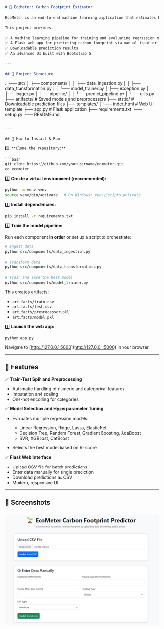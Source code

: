 ```markdown
# 🌱 EcoMeter: Carbon Footprint Estimator

EcoMeter is an end-to-end machine learning application that estimates household carbon footprint based on lifestyle and energy consumption data.

This project provides:

✅ A machine learning pipeline for training and evaluating regression models  
✅ A Flask web app for predicting carbon footprint via manual input or CSV upload  
✅ Downloadable prediction results  
✅ An advanced UI built with Bootstrap 5  

---

## 📂 Project Structure

```

.
├── src/
│   ├── components/
│   │   ├── data\_ingestion.py
│   │   ├── data\_transformation.py
│   │   └── model\_trainer.py
│   ├── exception.py
│   ├── logger.py
│   ├── pipeline/
│   │   └── predict\_pipeline.py
│   └── utils.py
├── artifacts/          # Saved models and preprocessors
├── static/             # Downloadable prediction files
├── templates/
│   └── index.html      # Web UI template
├── app.py              # Flask application
├── requirements.txt
├── setup.py
└── README.md

````

---

## 🚀 How to Install & Run

1️⃣ **Clone the repository:**

```bash
git clone https://github.com/yourusername/ecometer.git
cd ecometer
````

2️⃣ **Create a virtual environment (recommended):**

```bash
python -m venv venv
source venv/bin/activate   # On Windows: venv\Scripts\activate
```

3️⃣ **Install dependencies:**

```bash
pip install -r requirements.txt
```

4️⃣ **Train the model pipeline:**

Run each component **in order** or set up a script to orchestrate:

```bash
# Ingest data
python src/components/data_ingestion.py

# Transform data
python src/components/data_transformation.py

# Train and save the best model
python src/components/model_trainer.py
```

This creates artifacts:

* `artifacts/train.csv`
* `artifacts/test.csv`
* `artifacts/preprocessor.pkl`
* `artifacts/model.pkl`

5️⃣ **Launch the web app:**

```bash
python app.py
```

Navigate to [http://127.0.0.1:5000](http://127.0.0.1:5000) in your browser.

---

## 🧩 Features

✅ **Train-Test Split and Preprocessing**

* Automatic handling of numeric and categorical features
* Imputation and scaling
* One-hot encoding for categories

✅ **Model Selection and Hyperparameter Tuning**

* Evaluates multiple regression models:

  * Linear Regression, Ridge, Lasso, ElasticNet
  * Decision Tree, Random Forest, Gradient Boosting, AdaBoost
  * SVR, XGBoost, CatBoost
* Selects the best model based on R² score

✅ **Flask Web Interface**

* Upload CSV file for batch predictions
* Enter data manually for single prediction
* Download predictions as CSV
* Modern, responsive UI

---

## 📸 Screenshots


![Predictions Layout](image.png)
---